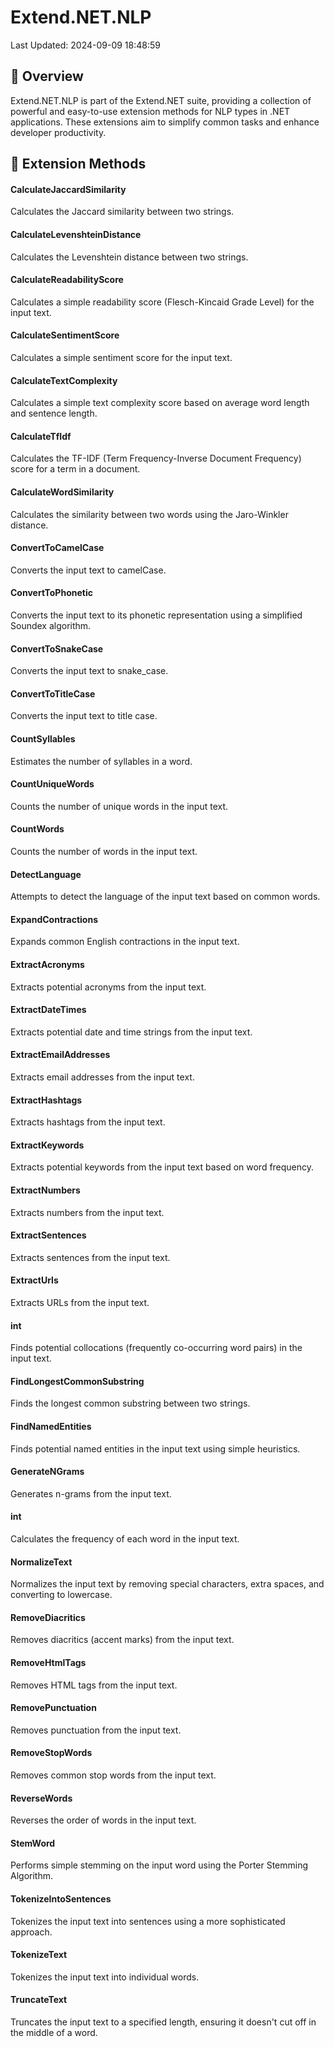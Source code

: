 # Extend.NET.NLP

Last Updated: 2024-09-09 18:48:59

## 📖 Overview

Extend.NET.NLP is part of the Extend.NET suite, providing a collection of powerful and easy-to-use extension methods for NLP types in .NET applications. These extensions aim to simplify common tasks and enhance developer productivity.



## 🧰 Extension Methods
#### CalculateJaccardSimilarity

Calculates the Jaccard similarity between two strings.
    

#### CalculateLevenshteinDistance

Calculates the Levenshtein distance between two strings.
    

#### CalculateReadabilityScore

Calculates a simple readability score (Flesch-Kincaid Grade Level) for the input text.
    

#### CalculateSentimentScore

Calculates a simple sentiment score for the input text.
    

#### CalculateTextComplexity

Calculates a simple text complexity score based on average word length and sentence length.
    

#### CalculateTfIdf

Calculates the TF-IDF (Term Frequency-Inverse Document Frequency) score for a term in a document.
    

#### CalculateWordSimilarity

Calculates the similarity between two words using the Jaro-Winkler distance.
    

#### ConvertToCamelCase

Converts the input text to camelCase.
    

#### ConvertToPhonetic

Converts the input text to its phonetic representation using a simplified Soundex algorithm.
    

#### ConvertToSnakeCase

Converts the input text to snake_case.
    

#### ConvertToTitleCase

Converts the input text to title case.
    

#### CountSyllables

Estimates the number of syllables in a word.
    

#### CountUniqueWords

Counts the number of unique words in the input text.
    

#### CountWords

Counts the number of words in the input text.
    

#### DetectLanguage

Attempts to detect the language of the input text based on common words.
    

#### ExpandContractions

Expands common English contractions in the input text.
    

#### ExtractAcronyms

Extracts potential acronyms from the input text.
    

#### ExtractDateTimes

Extracts potential date and time strings from the input text.
    

#### ExtractEmailAddresses

Extracts email addresses from the input text.
    

#### ExtractHashtags

Extracts hashtags from the input text.
    

#### ExtractKeywords

Extracts potential keywords from the input text based on word frequency.
    

#### ExtractNumbers

Extracts numbers from the input text.
    

#### ExtractSentences

Extracts sentences from the input text.
    

#### ExtractUrls

Extracts URLs from the input text.
    

#### int

Finds potential collocations (frequently co-occurring word pairs) in the input text.
    

#### FindLongestCommonSubstring

Finds the longest common substring between two strings.
    

#### FindNamedEntities

Finds potential named entities in the input text using simple heuristics.
    

#### GenerateNGrams

Generates n-grams from the input text.
    

#### int

Calculates the frequency of each word in the input text.
    

#### NormalizeText

Normalizes the input text by removing special characters, extra spaces, and converting to lowercase.
    

#### RemoveDiacritics

Removes diacritics (accent marks) from the input text.
    

#### RemoveHtmlTags

Removes HTML tags from the input text.
    

#### RemovePunctuation

Removes punctuation from the input text.
    

#### RemoveStopWords

Removes common stop words from the input text.
    

#### ReverseWords

Reverses the order of words in the input text.
    

#### StemWord

Performs simple stemming on the input word using the Porter Stemming Algorithm.
    

#### TokenizeIntoSentences

Tokenizes the input text into sentences using a more sophisticated approach.
    

#### TokenizeText

Tokenizes the input text into individual words.
    

#### TruncateText

Truncates the input text to a specified length, ensuring it doesn't cut off in the middle of a word.
    


